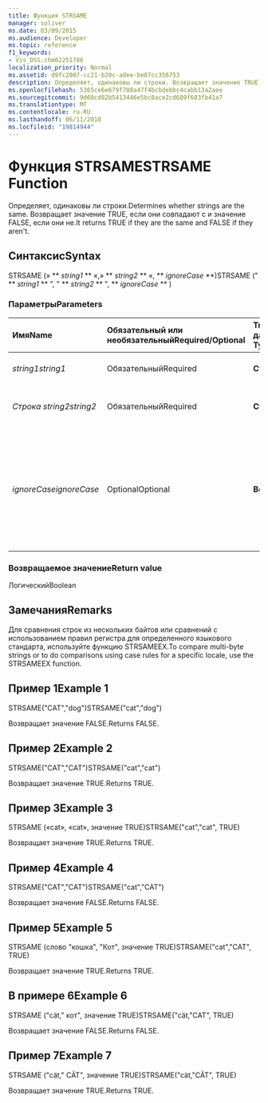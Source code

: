 ```yaml
---
title: Функция STRSAME
manager: soliver
ms.date: 03/09/2015
ms.audience: Developer
ms.topic: reference
f1_keywords:
- Vis_DSS.chm82251786
localization_priority: Normal
ms.assetid: d9fc2007-cc21-b20c-adee-be87cc356753
description: Определяет, одинаковы ли строки. Возвращает значение TRUE, если они совпадают с и значение FALSE, если они не.
ms.openlocfilehash: 5365ce6e679f708a47f4bcbdebbc4cabb13a2aee
ms.sourcegitcommit: 9d60cd82b5413446e5bc8ace2cd689f683fb41a7
ms.translationtype: MT
ms.contentlocale: ru-RU
ms.lasthandoff: 06/11/2018
ms.locfileid: "19814944"
---
```

# <a name="strsame-function"></a><span data-ttu-id="e8b51-104">Функция STRSAME</span><span class="sxs-lookup"><span data-stu-id="e8b51-104">STRSAME Function</span></span>

<span data-ttu-id="e8b51-105">Определяет, одинаковы ли строки.</span><span class="sxs-lookup"><span data-stu-id="e8b51-105">Determines whether strings are the same.</span></span> <span data-ttu-id="e8b51-106">Возвращает значение TRUE, если они совпадают с и значение FALSE, если они не.</span><span class="sxs-lookup"><span data-stu-id="e8b51-106">It returns TRUE if they are the same and FALSE if they aren't.</span></span> 
  
## <a name="syntax"></a><span data-ttu-id="e8b51-107">Синтаксис</span><span class="sxs-lookup"><span data-stu-id="e8b51-107">Syntax</span></span>

<span data-ttu-id="e8b51-108">STRSAME (» ** *string1* ** «,» ** *string2* ** «, ** *ignoreCase* **)</span><span class="sxs-lookup"><span data-stu-id="e8b51-108">STRSAME (" ** *string1* ** ", " ** *string2* ** ", ** *ignoreCase* ** )</span></span> 
  
### <a name="parameters"></a><span data-ttu-id="e8b51-109">Параметры</span><span class="sxs-lookup"><span data-stu-id="e8b51-109">Parameters</span></span>

|<span data-ttu-id="e8b51-110">**Имя**</span><span class="sxs-lookup"><span data-stu-id="e8b51-110">**Name**</span></span>|<span data-ttu-id="e8b51-111">**Обязательный или необязательный**</span><span class="sxs-lookup"><span data-stu-id="e8b51-111">**Required/Optional**</span></span>|<span data-ttu-id="e8b51-112">**Тип данных**</span><span class="sxs-lookup"><span data-stu-id="e8b51-112">**Data Type**</span></span>|<span data-ttu-id="e8b51-113">**Описание**</span><span class="sxs-lookup"><span data-stu-id="e8b51-113">**Description**</span></span>|
|:-----|:-----|:-----|:-----|
| <span data-ttu-id="e8b51-114">_string1_</span><span class="sxs-lookup"><span data-stu-id="e8b51-114">_string1_</span></span> <br/> |<span data-ttu-id="e8b51-115">Обязательный</span><span class="sxs-lookup"><span data-stu-id="e8b51-115">Required</span></span>  <br/> |<span data-ttu-id="e8b51-116">**Строка**</span><span class="sxs-lookup"><span data-stu-id="e8b51-116">**String**</span></span> <br/> |<span data-ttu-id="e8b51-117">Первая строка для сравнения.</span><span class="sxs-lookup"><span data-stu-id="e8b51-117">The first string to compare.</span></span>  <br/> |
| <span data-ttu-id="e8b51-118">_Строка string2_</span><span class="sxs-lookup"><span data-stu-id="e8b51-118">_string2_</span></span> <br/> |<span data-ttu-id="e8b51-119">Обязательный</span><span class="sxs-lookup"><span data-stu-id="e8b51-119">Required</span></span>  <br/> |<span data-ttu-id="e8b51-120">**Строка**</span><span class="sxs-lookup"><span data-stu-id="e8b51-120">**String**</span></span> <br/> |<span data-ttu-id="e8b51-121">Вторая строка для сравнения.</span><span class="sxs-lookup"><span data-stu-id="e8b51-121">The second string to compare.</span></span>  <br/> |
| <span data-ttu-id="e8b51-122">_ignoreCase_</span><span class="sxs-lookup"><span data-stu-id="e8b51-122">_ignoreCase_</span></span> <br/> |<span data-ttu-id="e8b51-123">Optional</span><span class="sxs-lookup"><span data-stu-id="e8b51-123">Optional</span></span>  <br/> |<span data-ttu-id="e8b51-124">**Boolean**</span><span class="sxs-lookup"><span data-stu-id="e8b51-124">**Boolean**</span></span> <br/> |<span data-ttu-id="e8b51-125">Значение TRUE, следует ли игнорировать регистр и значение FALSE для сравнения регистр.</span><span class="sxs-lookup"><span data-stu-id="e8b51-125">TRUE to ignore the case and FALSE to compare the case.</span></span> <span data-ttu-id="e8b51-126">Значение по умолчанию — FALSE.</span><span class="sxs-lookup"><span data-stu-id="e8b51-126">The default is FALSE.</span></span>  <br/> |
   
### <a name="return-value"></a><span data-ttu-id="e8b51-127">Возвращаемое значение</span><span class="sxs-lookup"><span data-stu-id="7">Return value</span></span>

<span data-ttu-id="e8b51-128">Логический</span><span class="sxs-lookup"><span data-stu-id="e8b51-128">Boolean</span></span>
  
## <a name="remarks"></a><span data-ttu-id="e8b51-129">Замечания</span><span class="sxs-lookup"><span data-stu-id="e8b51-129">Remarks</span></span>

<span data-ttu-id="e8b51-130">Для сравнения строк из нескольких байтов или сравнений с использованием правил регистра для определенного языкового стандарта, используйте функцию STRSAMEEX.</span><span class="sxs-lookup"><span data-stu-id="e8b51-130">To compare multi-byte strings or to do comparisons using case rules for a specific locale, use the STRSAMEEX function.</span></span>
  
## <a name="example-1"></a><span data-ttu-id="e8b51-131">Пример 1</span><span class="sxs-lookup"><span data-stu-id="e8b51-131">Example 1</span></span>

<span data-ttu-id="e8b51-132">STRSAME("CAT","dog")</span><span class="sxs-lookup"><span data-stu-id="e8b51-132">STRSAME("cat","dog")</span></span>
  
<span data-ttu-id="e8b51-133">Возвращает значение FALSE.</span><span class="sxs-lookup"><span data-stu-id="e8b51-133">Returns FALSE.</span></span>
  
## <a name="example-2"></a><span data-ttu-id="e8b51-134">Пример 2</span><span class="sxs-lookup"><span data-stu-id="e8b51-134">Example 2</span></span>

<span data-ttu-id="e8b51-135">STRSAME("CAT","CAT")</span><span class="sxs-lookup"><span data-stu-id="e8b51-135">STRSAME("cat","cat")</span></span>
  
<span data-ttu-id="e8b51-136">Возвращает значение TRUE.</span><span class="sxs-lookup"><span data-stu-id="e8b51-136">Returns TRUE.</span></span>
  
## <a name="example-3"></a><span data-ttu-id="e8b51-137">Пример 3</span><span class="sxs-lookup"><span data-stu-id="e8b51-137">Example 3</span></span>

<span data-ttu-id="e8b51-138">STRSAME («cat», «cat», значение TRUE)</span><span class="sxs-lookup"><span data-stu-id="e8b51-138">STRSAME("cat","cat", TRUE)</span></span>
  
<span data-ttu-id="e8b51-139">Возвращает значение TRUE.</span><span class="sxs-lookup"><span data-stu-id="e8b51-139">Returns TRUE.</span></span>
  
## <a name="example-4"></a><span data-ttu-id="e8b51-140">Пример 4</span><span class="sxs-lookup"><span data-stu-id="e8b51-140">Example 4</span></span>

<span data-ttu-id="e8b51-141">STRSAME("CAT","CAT")</span><span class="sxs-lookup"><span data-stu-id="e8b51-141">STRSAME("cat","CAT")</span></span>
  
<span data-ttu-id="e8b51-142">Возвращает значение FALSE.</span><span class="sxs-lookup"><span data-stu-id="e8b51-142">Returns FALSE.</span></span>
  
## <a name="example-5"></a><span data-ttu-id="e8b51-143">Пример 5</span><span class="sxs-lookup"><span data-stu-id="e8b51-143">Example 5</span></span>

<span data-ttu-id="e8b51-144">STRSAME (слово "кошка", "Кот", значение TRUE)</span><span class="sxs-lookup"><span data-stu-id="e8b51-144">STRSAME("cat","CAT", TRUE)</span></span>
  
<span data-ttu-id="e8b51-145">Возвращает значение TRUE.</span><span class="sxs-lookup"><span data-stu-id="e8b51-145">Returns TRUE.</span></span>
  
## <a name="example-6"></a><span data-ttu-id="e8b51-146">В примере 6</span><span class="sxs-lookup"><span data-stu-id="e8b51-146">Example 6</span></span>

<span data-ttu-id="e8b51-147">STRSAME ("cät," кот", значение TRUE)</span><span class="sxs-lookup"><span data-stu-id="e8b51-147">STRSAME("cät,"CAT", TRUE)</span></span>
  
<span data-ttu-id="e8b51-148">Возвращает значение FALSE.</span><span class="sxs-lookup"><span data-stu-id="e8b51-148">Returns FALSE.</span></span>
  
## <a name="example-7"></a><span data-ttu-id="e8b51-149">Пример 7</span><span class="sxs-lookup"><span data-stu-id="e8b51-149">Example 7</span></span>

<span data-ttu-id="e8b51-150">STRSAME ("cät," CÄT", значение TRUE)</span><span class="sxs-lookup"><span data-stu-id="e8b51-150">STRSAME("cät,"CÄT", TRUE)</span></span>
  
<span data-ttu-id="e8b51-151">Возвращает значение TRUE.</span><span class="sxs-lookup"><span data-stu-id="e8b51-151">Returns TRUE.</span></span>
  

